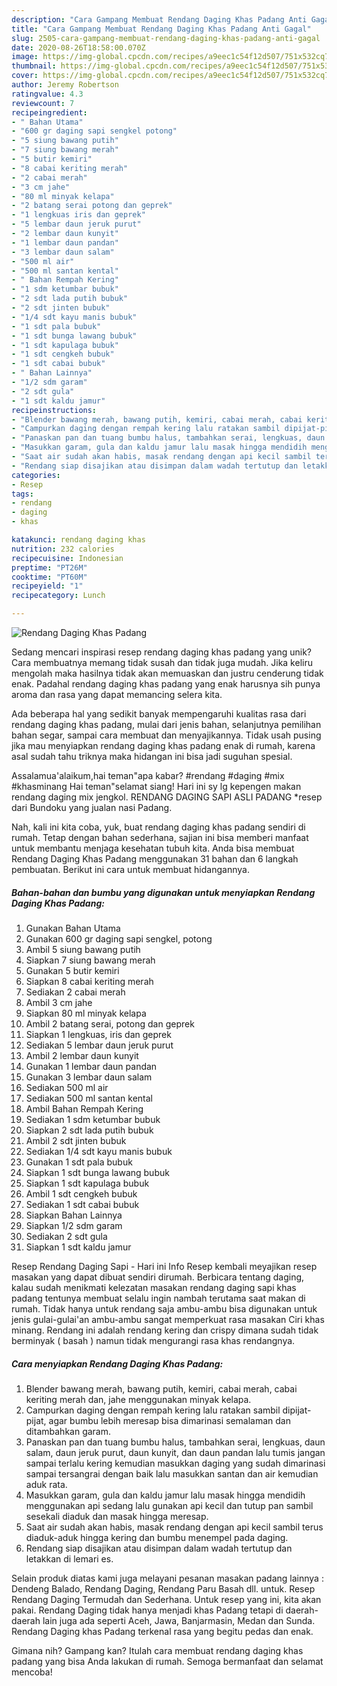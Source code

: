 ```yaml
---
description: "Cara Gampang Membuat Rendang Daging Khas Padang Anti Gagal"
title: "Cara Gampang Membuat Rendang Daging Khas Padang Anti Gagal"
slug: 2505-cara-gampang-membuat-rendang-daging-khas-padang-anti-gagal
date: 2020-08-26T18:58:00.070Z
image: https://img-global.cpcdn.com/recipes/a9eec1c54f12d507/751x532cq70/rendang-daging-khas-padang-foto-resep-utama.jpg
thumbnail: https://img-global.cpcdn.com/recipes/a9eec1c54f12d507/751x532cq70/rendang-daging-khas-padang-foto-resep-utama.jpg
cover: https://img-global.cpcdn.com/recipes/a9eec1c54f12d507/751x532cq70/rendang-daging-khas-padang-foto-resep-utama.jpg
author: Jeremy Robertson
ratingvalue: 4.3
reviewcount: 7
recipeingredient:
- " Bahan Utama"
- "600 gr daging sapi sengkel potong"
- "5 siung bawang putih"
- "7 siung bawang merah"
- "5 butir kemiri"
- "8 cabai keriting merah"
- "2 cabai merah"
- "3 cm jahe"
- "80 ml minyak kelapa"
- "2 batang serai potong dan geprek"
- "1 lengkuas iris dan geprek"
- "5 lembar daun jeruk purut"
- "2 lembar daun kunyit"
- "1 lembar daun pandan"
- "3 lembar daun salam"
- "500 ml air"
- "500 ml santan kental"
- " Bahan Rempah Kering"
- "1 sdm ketumbar bubuk"
- "2 sdt lada putih bubuk"
- "2 sdt jinten bubuk"
- "1/4 sdt kayu manis bubuk"
- "1 sdt pala bubuk"
- "1 sdt bunga lawang bubuk"
- "1 sdt kapulaga bubuk"
- "1 sdt cengkeh bubuk"
- "1 sdt cabai bubuk"
- " Bahan Lainnya"
- "1/2 sdm garam"
- "2 sdt gula"
- "1 sdt kaldu jamur"
recipeinstructions:
- "Blender bawang merah, bawang putih, kemiri, cabai merah, cabai keriting merah dan, jahe menggunakan minyak kelapa."
- "Campurkan daging dengan rempah kering lalu ratakan sambil dipijat-pijat, agar bumbu lebih meresap bisa dimarinasi semalaman dan ditambahkan garam."
- "Panaskan pan dan tuang bumbu halus, tambahkan serai, lengkuas, daun salam, daun jeruk purut, daun kunyit, dan daun pandan lalu tumis jangan sampai terlalu kering kemudian masukkan daging yang sudah dimarinasi sampai tersangrai dengan baik lalu masukkan santan dan air kemudian aduk rata."
- "Masukkan garam, gula dan kaldu jamur lalu masak hingga mendidih menggunakan api sedang lalu gunakan api kecil dan tutup pan sambil sesekali diaduk dan masak hingga meresap."
- "Saat air sudah akan habis, masak rendang dengan api kecil sambil terus diaduk-aduk hingga kering dan bumbu menempel pada daging."
- "Rendang siap disajikan atau disimpan dalam wadah tertutup dan letakkan di lemari es."
categories:
- Resep
tags:
- rendang
- daging
- khas

katakunci: rendang daging khas 
nutrition: 232 calories
recipecuisine: Indonesian
preptime: "PT26M"
cooktime: "PT60M"
recipeyield: "1"
recipecategory: Lunch

---
```



![Rendang Daging Khas Padang](https://img-global.cpcdn.com/recipes/a9eec1c54f12d507/751x532cq70/rendang-daging-khas-padang-foto-resep-utama.jpg)

Sedang mencari inspirasi resep rendang daging khas padang yang unik? Cara membuatnya memang tidak susah dan tidak juga mudah. Jika keliru mengolah maka hasilnya tidak akan memuaskan dan justru cenderung tidak enak. Padahal rendang daging khas padang yang enak harusnya sih punya aroma dan rasa yang dapat memancing selera kita.

Ada beberapa hal yang sedikit banyak mempengaruhi kualitas rasa dari rendang daging khas padang, mulai dari jenis bahan, selanjutnya pemilihan bahan segar, sampai cara membuat dan menyajikannya. Tidak usah pusing jika mau menyiapkan rendang daging khas padang enak di rumah, karena asal sudah tahu triknya maka hidangan ini bisa jadi suguhan spesial.

Assalamua&#39;alaikum,hai teman&#34;apa kabar? #rendang #daging #mix #khasminang Hai teman&#34;selamat siang! Hari ini sy lg kepengen makan rendang daging mix jengkol. RENDANG DAGING SAPI ASLI PADANG *resep dari Bundoku yang jualan nasi Padang.


Nah, kali ini kita coba, yuk, buat rendang daging khas padang sendiri di rumah. Tetap dengan bahan sederhana, sajian ini bisa memberi manfaat untuk membantu menjaga kesehatan tubuh kita. Anda bisa membuat Rendang Daging Khas Padang menggunakan 31 bahan dan 6 langkah pembuatan. Berikut ini cara untuk membuat hidangannya.

<!--inarticleads1-->

##### Bahan-bahan dan bumbu yang digunakan untuk menyiapkan Rendang Daging Khas Padang:

1. Gunakan  Bahan Utama
1. Gunakan 600 gr daging sapi sengkel, potong
1. Ambil 5 siung bawang putih
1. Siapkan 7 siung bawang merah
1. Gunakan 5 butir kemiri
1. Siapkan 8 cabai keriting merah
1. Sediakan 2 cabai merah
1. Ambil 3 cm jahe
1. Siapkan 80 ml minyak kelapa
1. Ambil 2 batang serai, potong dan geprek
1. Siapkan 1 lengkuas, iris dan geprek
1. Sediakan 5 lembar daun jeruk purut
1. Ambil 2 lembar daun kunyit
1. Gunakan 1 lembar daun pandan
1. Gunakan 3 lembar daun salam
1. Sediakan 500 ml air
1. Sediakan 500 ml santan kental
1. Ambil  Bahan Rempah Kering
1. Sediakan 1 sdm ketumbar bubuk
1. Siapkan 2 sdt lada putih bubuk
1. Ambil 2 sdt jinten bubuk
1. Sediakan 1/4 sdt kayu manis bubuk
1. Gunakan 1 sdt pala bubuk
1. Siapkan 1 sdt bunga lawang bubuk
1. Siapkan 1 sdt kapulaga bubuk
1. Ambil 1 sdt cengkeh bubuk
1. Sediakan 1 sdt cabai bubuk
1. Siapkan  Bahan Lainnya
1. Siapkan 1/2 sdm garam
1. Sediakan 2 sdt gula
1. Siapkan 1 sdt kaldu jamur


Resep Rendang Daging Sapi - Hari ini Info Resep kembali meyajikan resep masakan yang dapat dibuat sendiri dirumah. Berbicara tentang daging, kalau sudah menikmati kelezatan masakan rendang daging sapi khas padang tentunya membuat selalu ingin nambah terutama saat makan di rumah. Tidak hanya untuk rendang saja ambu-ambu bisa digunakan untuk jenis gulai-gulai&#39;an ambu-ambu sangat memperkuat rasa masakan Ciri khas minang. Rendang ini adalah rendang kering dan crispy dimana sudah tidak berminyak ( basah ) namun tidak mengurangi rasa khas rendangnya. 

<!--inarticleads2-->

##### Cara menyiapkan Rendang Daging Khas Padang:

1. Blender bawang merah, bawang putih, kemiri, cabai merah, cabai keriting merah dan, jahe menggunakan minyak kelapa.
1. Campurkan daging dengan rempah kering lalu ratakan sambil dipijat-pijat, agar bumbu lebih meresap bisa dimarinasi semalaman dan ditambahkan garam.
1. Panaskan pan dan tuang bumbu halus, tambahkan serai, lengkuas, daun salam, daun jeruk purut, daun kunyit, dan daun pandan lalu tumis jangan sampai terlalu kering kemudian masukkan daging yang sudah dimarinasi sampai tersangrai dengan baik lalu masukkan santan dan air kemudian aduk rata.
1. Masukkan garam, gula dan kaldu jamur lalu masak hingga mendidih menggunakan api sedang lalu gunakan api kecil dan tutup pan sambil sesekali diaduk dan masak hingga meresap.
1. Saat air sudah akan habis, masak rendang dengan api kecil sambil terus diaduk-aduk hingga kering dan bumbu menempel pada daging.
1. Rendang siap disajikan atau disimpan dalam wadah tertutup dan letakkan di lemari es.


Selain produk diatas kami juga melayani pesanan masakan padang lainnya : Dendeng Balado, Rendang Daging, Rendang Paru Basah dll. untuk. Resep Rendang Daging Termudah dan Sederhana. Untuk resep yang ini, kita akan pakai. Rendang Daging tidak hanya menjadi khas Padang tetapi di daerah-daerah lain juga ada seperti Aceh, Jawa, Banjarmasin, Medan dan Sunda. Rendang Daging khas Padang terkenal rasa yang begitu pedas dan enak. 

Gimana nih? Gampang kan? Itulah cara membuat rendang daging khas padang yang bisa Anda lakukan di rumah. Semoga bermanfaat dan selamat mencoba!

